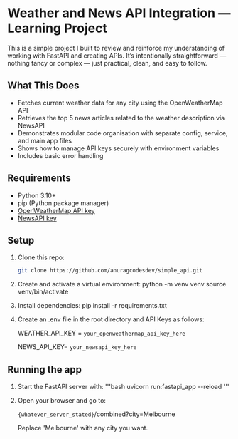 # Weather and News API Integration — Learning Project

This is a simple project I built to review and reinforce my understanding of working with FastAPI and creating APIs. It’s intentionally straightforward — nothing fancy or complex — just practical, clean, and easy to follow.


## What This Does

- Fetches current weather data for any city using the OpenWeatherMap API
- Retrieves the top 5 news articles related to the weather description via NewsAPI
- Demonstrates modular code organisation with separate config, service, and main app files
- Shows how to manage API keys securely with environment variables
- Includes basic error handling


## Requirements

- Python 3.10+
- pip (Python package manager)
- [OpenWeatherMap API key](https://openweathermap.org/api)
- [NewsAPI key](https://newsapi.org/)


## Setup

1. Clone this repo:

   ```bash
   git clone https://github.com/anuragcodesdev/simple_api.git
   ```

2. Create and activate a virtual environment:
    python -m venv venv
    source venv/bin/activate

3. Install dependencies:
    pip install -r requirements.txt

4. Create an .env file in the root directory and API Keys as follows:
    
    WEATHER_API_KEY = `your_openweathermap_api_key_here`

    NEWS_API_KEY= `your_newsapi_key_here`


## Running the app
1. Start the FastAPI server with:
    '''bash
    uvicorn run:fastapi_app --reload
    '''

2. Open your browser and go to:
    
    `{whatever_server_stated}`/combined?city=Melbourne

    Replace 'Melbourne' with any city you want.